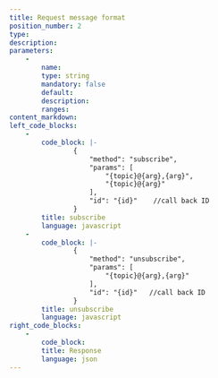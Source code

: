 ```yaml
---
title: Request message format
position_number: 2
type:
description:
parameters:
    -
        name:
        type: string
        mandatory: false
        default:
        description:
        ranges:
content_markdown:
left_code_blocks:
    -
        code_block: |-
                {
                    "method": "subscribe", 
                    "params": [
                        "{topic}@{arg},{arg}", 
                        "{topic}@{arg}"
                    ], 
                    "id": "{id}"    //call back ID
                }
        title: subscribe
        language: javascript
    -
        code_block: |-
                {
                    "method": "unsubscribe", 
                    "params": [
                        "{topic}@{arg},{arg}"
                    ], 
                    "id": "{id}"   //call back ID
                }
        title: unsubscribe
        language: javascript
right_code_blocks:
    -
        code_block:
        title: Response
        language: json
---
```

